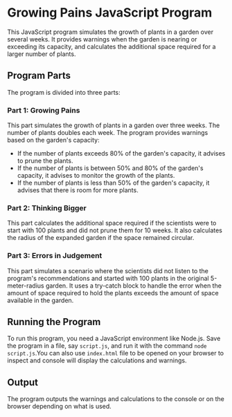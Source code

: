 # Growing Pains JavaScript Program

This JavaScript program simulates the growth of plants in a garden over several weeks. It provides warnings when the garden is nearing or exceeding its capacity, and calculates the additional space required for a larger number of plants.

## Program Parts

The program is divided into three parts:

### Part 1: Growing Pains

This part simulates the growth of plants in a garden over three weeks. The number of plants doubles each week. The program provides warnings based on the garden's capacity:

- If the number of plants exceeds 80% of the garden's capacity, it advises to prune the plants.
- If the number of plants is between 50% and 80% of the garden's capacity, it advises to monitor the growth of the plants.
- If the number of plants is less than 50% of the garden's capacity, it advises that there is room for more plants.

### Part 2: Thinking Bigger

This part calculates the additional space required if the scientists were to start with 100 plants and did not prune them for 10 weeks. It also calculates the radius of the expanded garden if the space remained circular.

### Part 3: Errors in Judgement

This part simulates a scenario where the scientists did not listen to the program's recommendations and started with 100 plants in the original 5-meter-radius garden. It uses a try-catch block to handle the error when the amount of space required to hold the plants exceeds the amount of space available in the garden.

## Running the Program

To run this program, you need a JavaScript environment like Node.js. Save the program in a file, say `script.js`, and run it with the command `node script.js`.You can also use `index.html` file to be opened on your browser to inspect
and console will display the calculations and warnings.

## Output

The program outputs the warnings and calculations to the console or on the browser depending on what is used.
